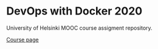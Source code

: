 # DevOps with Docker 2020

University of Helsinki MOOC course assigment repository.

[Course page](https://devopswithdocker.com/)
